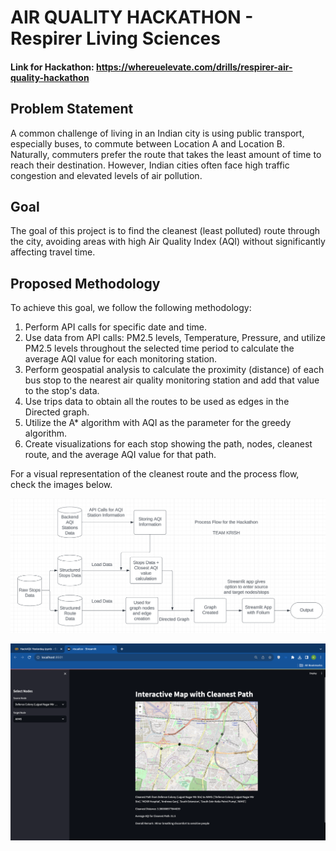 # AIR QUALITY HACKATHON - Respirer Living Sciences

#### Link for Hackathon: https://whereuelevate.com/drills/respirer-air-quality-hackathon

## Problem Statement

A common challenge of living in an Indian city is using public transport, especially buses, to commute between Location A and Location B. Naturally, commuters prefer the route that takes the least amount of time to reach their destination. However, Indian cities often face high traffic congestion and elevated levels of air pollution.

## Goal

The goal of this project is to find the cleanest (least polluted) route through the city, avoiding areas with high Air Quality Index (AQI) without significantly affecting travel time.

## Proposed Methodology

To achieve this goal, we follow the following methodology:

1. Perform API calls for specific date and time.
2. Use data from API calls: PM2.5 levels, Temperature, Pressure, and utilize PM2.5 levels throughout the selected time period to calculate the average AQI value for each monitoring station.
3. Perform geospatial analysis to calculate the proximity (distance) of each bus stop to the nearest air quality monitoring station and add that value to the stop's data.
4. Use trips data to obtain all the routes to be used as edges in the Directed graph.
5. Utilize the A* algorithm with AQI as the parameter for the greedy algorithm.
6. Create visualizations for each stop showing the path, nodes, cleanest route, and the average AQI value for that path.

For a visual representation of the cleanest route and the process flow, check the images below.

![Process Flow](Process_Flow.png)

![Streamlit App with Folium Map](Streamlit_App_Screenshot.png)